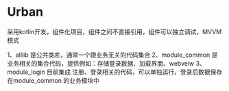 # Urban
采用kotlin开发，组件化项目，组件之间不直接引用，组件可以独立调试，MVVM模式

1、alllib 是公共类库，通常一个跟业务无关的代码集合
2、module_common 是业务相关的集合代码，提供例如：存储登录数据、加载界面、webveiw
3、module_login 目前集成 注册、登录相关的代码，可以单独运行，登录后数据保存在module_common 的业务模块中
